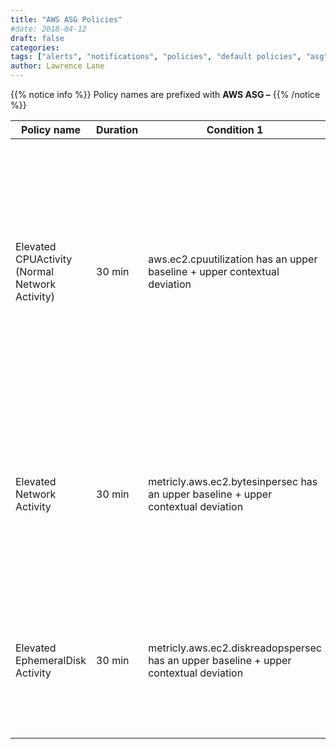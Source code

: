 ```yaml
---
title: "AWS ASG Policies"
#date: 2018-04-12
draft: false
categories:
tags: ["alerts", "notifications", "policies", "default policies", "asg", "aws"]
author: Lawrence Lane
---
```


{{% notice info %}}
Policy names are prefixed with **AWS ASG –**
{{% /notice %}}

| Policy name                                    | Duration | Condition 1                                                                           | (and) Condition 2                                                                         | (and) Condition 3                                                                             | Cat. | Description                                                                                                                                                                                                                                  |
|------------------------------------------------|----------|---------------------------------------------------------------------------------------|-------------------------------------------------------------------------------------------|-----------------------------------------------------------------------------------------------|------|----------------------------------------------------------------------------------------------------------------------------------------------------------------------------------------------------------------------------------------------|
| Elevated CPUActivity (Normal Network Activity) | 30 min   | aws.ec2.cpuutilization has an upper baseline + upper contextual deviation             | metricly.aws.ec2.bytesinperse does not have a upper baseline + upper contextual deviation | metricly.aws.ec2.bytesoutpersec does not  have a upper baseline + upper contextual deviation. | INFO | This policy is designed to catch cases where CPU activity is higher than than normal and cannot be explained by a corresponding increase in network traffic. Operates on the average CPU and network utilization across all EC2’sin the ASG. |
| Elevated Network Activity                      | 30 min   | metricly.aws.ec2.bytesinpersec has an upper baseline + upper contextual deviation     | metricly.aws.ec2.bytesoutperse has an upper baseline + upper contextual deviation         |                                                                                               | INFO | Indicates an increase in network activity above what is considered to be normal. Operates on the average network utilization across all EC2’s in the ASG.                                                                                    |
| Elevated EphemeralDisk Activity                | 30 min   | metricly.aws.ec2.diskreadopspersec has an upper baseline + upper contextual deviation | metricly.aws.ec2.diskwriteopspersec has an upper baseline + upper contextual deviation    |                                                                                               | INFO | Indicates an increase in disk activity above what is considered to be normal. Operates on the average disk utilization across all EC2’s in the ASG.                                                                                          |
